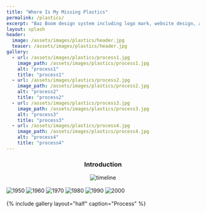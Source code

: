 ```yaml
---
title: "Where Is My Missing Plastics"
permalink: /plastics/
excerpt: "Baz Boom design system including logo mark, website design, and branding applications."
layout: splash
header:
  image: /assets/images/plastics/header.jpg
  teaser: /assets/images/plastics/header.jpg
gallery:
  - url: /assets/images/plastics/process1.jpg
    image_path: /assets/images/plastics/process1.jpg
    alt: "process1"
    title: "process1"
  - url: /assets/images/plastics/process2.jpg
    image_path: /assets/images/plastics/process2.jpg
    alt: "process2"
    title: "process2"
  - url: /assets/images/plastics/process3.jpg
    image_path: /assets/images/plastics/process3.jpg
    alt: "process3"
    title: "process3"
  - url: /assets/images/plastics/process4.jpg
    image_path: /assets/images/plastics/process4.jpg
    alt: "process4"
    title: "process4"
---
```


<h3 style="text-align:center;">Introduction</h3>

<div style="text-align: center;" width="70%">
  <img src="/assets/images/plastics/timeline.jpg" alt="timeline">
</div>
<br>
<div id="half">
  <img src="/assets/images/plastics/1950.jpg" alt="1950">
  <img src="/assets/images/plastics/1960.jpg" alt="1960">
  <img src="/assets/images/plastics/1970.jpg" alt="1970">
  <img src="/assets/images/plastics/1980.jpg" alt="1980">
  <img src="/assets/images/plastics/1990.jpg" alt="1990">
  <img src="/assets/images/plastics/2000.jpg" alt="2000">
</div>
<br>
{% include gallery layout="half" caption="Process" %}
